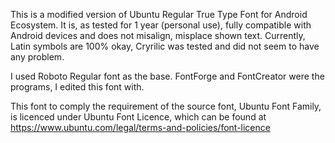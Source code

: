 This is a modified version of Ubuntu Regular True Type Font for Android Ecosystem. It is, as tested for 1 year (personal use), fully compatible with Android devices and does not misalign, misplace shown text. Currently, Latin symbols are 100% okay, Cryrilic was tested and did not seem to have any problem.

I used Roboto Regular font as the base. FontForge and FontCreator were the programs, I edited this font with.   



This font to comply the requirement of the source font, Ubuntu Font Family, is licenced under Ubuntu Font Licence, which can be found at https://www.ubuntu.com/legal/terms-and-policies/font-licence
